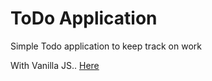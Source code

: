 # ToDo Application

Simple Todo application to keep track on work

With Vanilla JS.. [ Here ](https://himani027.github.io/ToDo/)

